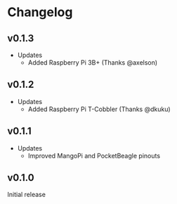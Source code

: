 # Changelog

## v0.1.3

* Updates
  * Added Raspberry Pi 3B+ (Thanks @axelson)

## v0.1.2

* Updates
  * Added Raspberry Pi T-Cobbler (Thanks @dkuku)

## v0.1.1

* Updates
  * Improved MangoPi and PocketBeagle pinouts

## v0.1.0

Initial release
